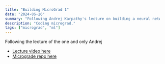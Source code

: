 ```yaml
---
title: "Building MicroGrad 1"
date: "2024-06-26"
summary: "Following Andrej Karpathy's lecture on building a neural network from scratch."
description: "Coding micrograd."
tags: ["micrograd", "ml"]
---
```



Following the lecture of the one and only Andrej
- [Lecture video here](https://www.youtube.com/watch?v=VMj-3S1tku0)
- [Micrograde repo here](https://github.com/karpathy/micrograd)


